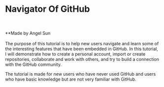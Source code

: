 # Navigator Of GitHub
<br />
<br />
**Made by Angel Sun <br />

<br />
The purpose of this tutorial is to help new users navigate and learn some of the interesting features that have been embedded in GitHub. In this tutorial, I will demonstrate how to create a personal account, import or create repositories, collaborate and work with others, and try to build a connection with the GitHub community. 
<br />

The tutorial is made for new users who have never used GitHub and users who have basic knowledge but are not very familiar with GitHub. 
